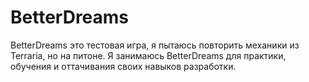 # BetterDreams
BetterDreams это тестовая игра, я пытаюсь повторить механики из Terraria, но на питоне.
Я занимаюсь BetterDreams для практики, обучения и оттачивания своих навыков разработки.
